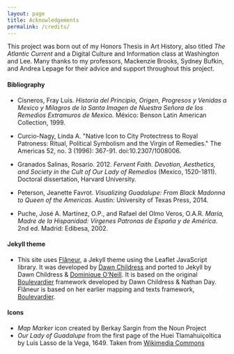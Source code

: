 ```yaml
---
layout: page
title: Acknowledgements
permalink: /credits/
---
```

This project was born out of my Honors Thesis in Art History, also titled *The Atlantic Current* and a Digital Culture and Information class at Washington and Lee. Many thanks to my professors, Mackenzie Brooks, Sydney Bufkin, and Andrea Lepage for their advice and support throughout this project.

#### Bibliography
- Cisneros, Fray Luis. *Historia del Principio, Origen, Progresos y Venidas a Mexico y Milagros de la Santa Imagen de Nuestra Señora de los Remedios Extramuros de Mexico.* México: Benson Latin American Collection, 1999.

- Curcio-Nagy, Linda A. "Native Icon to City Protectress to Royal Patroness: Ritual, Political Symbolism and the Virgin of Remedies." The Americas 52, no. 3 (1996): 367-91. doi:10.2307/1008006.

- Granados Salinas, Rosario. 2012. *Fervent Faith. Devotion, Aesthetics, and Society in the Cult of Our Lady of Remedios* (Mexico, 1520-1811). Doctoral dissertation, Harvard University.

- Peterson, Jeanette Favrot. *Visualizing Guadalupe: From Black Madonna to Queen of the Americas.* Austin: University of Texas Press, 2014.

- Puche, José A. Martínez, O.P., and Rafael del Olmo Veros, O.A.R. *María, Madre de la Hispanidad: Vírgenes Patronas de España y de América.* 2nd ed. Madrid: Edibesa, 2002.

#### Jekyll theme
* This site uses [Flâneur](https://github.com/kirschbombe/flaneur), a Jekyll theme using the Leaflet JavaScript library. It was developed by [Dawn Childress](https://github.com/kirschbombe) and ported to Jekyll by Dawn Childress & [Dominique O'Neill](https://github.com/dnoneill). It is based on the original [Boulevardier](https://github.com/kirschbombe/boulevardier) framework developed by Dawn Childress & Nathan Day. Flâneur is based on her earlier mapping and texts framework, [Boulevardier](https://github.com/kirschbombe/boulevardier).

#### Icons
* _Map Marker_ icon created by Berkay Sargin from the Noun Project
* _Our Lady of Guadalupe_ from the first page of the Huei Tlamahuiçoltica by Luis Lasso de la Vega, 1649. Taken from [Wikimedia Commons](https://en.wikipedia.org/wiki/Huei_tlamahui%C3%A7oltica#/media/File:Luis_Lasso_de_la_Vega_-_Nican_Mopohua_Hvei_tlamahv%C3%A7oltica_amonexiti_in_ilhvicac_tlatoca_%C3%A7ihvapilli_Santa_Mar%C3%ADa_Totla%C3%A7onantizn_1649.jpg)
